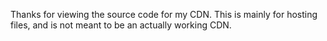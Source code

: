 Thanks for viewing the source code for my CDN. This is mainly for hosting files, and is not meant to be an actually working CDN. 
